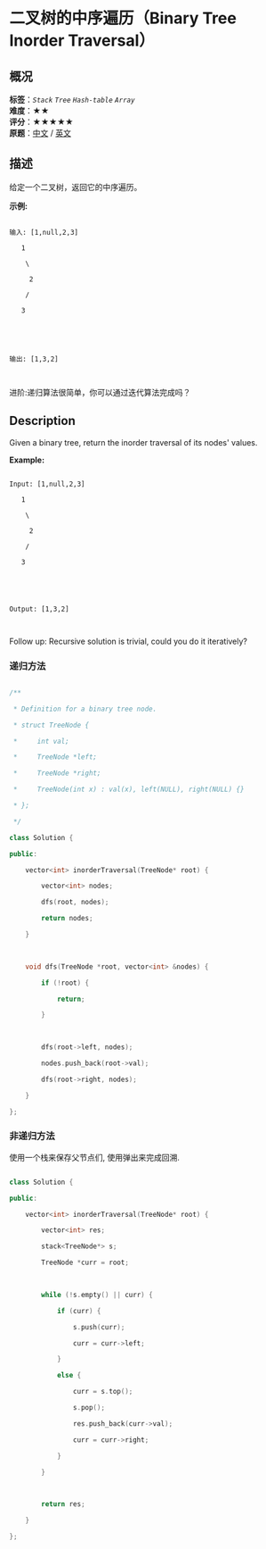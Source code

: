 # 二叉树的中序遍历（Binary Tree Inorder Traversal）
## 概况
**标签**：*`Stack`*  *`Tree`*  *`Hash-table`*  *`Array`*<br>
**难度**：★★<br>
**评分**：★★★★★<br>
**原题**：[中文](https://leetcode-cn.com/problems/binary-tree-inorder-traversal) / [英文](https://leetcode.com/problems/binary-tree-inorder-traversal)
## 描述

给定一个二叉树，返回它的中序遍历。



**示例:**

```

输入: [1,null,2,3]

   1

    \

     2

    /

   3





输出: [1,3,2]



```

进阶:递归算法很简单，你可以通过迭代算法完成吗？



## Description

Given a binary tree, return the inorder traversal of its nodes&#39; values.



**Example:**

```

Input: [1,null,2,3]

   1

    \

     2

    /

   3





Output: [1,3,2]



```

Follow up: Recursive solution is trivial, could you do it iteratively?





### 递归方法

```c++

/**

 * Definition for a binary tree node.

 * struct TreeNode {

 *     int val;

 *     TreeNode *left;

 *     TreeNode *right;

 *     TreeNode(int x) : val(x), left(NULL), right(NULL) {}

 * };

 */

class Solution {

public:

    vector<int> inorderTraversal(TreeNode* root) {

        vector<int> nodes;

        dfs(root, nodes);

        return nodes;

    }

    

    void dfs(TreeNode *root, vector<int> &nodes) {

        if (!root) {

            return;

        }

        

        dfs(root->left, nodes);

        nodes.push_back(root->val);

        dfs(root->right, nodes);

    }

};

```



### 非递归方法

使用一个栈来保存父节点们, 使用弹出来完成回溯.

```c++

class Solution {

public:

    vector<int> inorderTraversal(TreeNode* root) {

        vector<int> res;

        stack<TreeNode*> s;

        TreeNode *curr = root;

        

        while (!s.empty() || curr) {

            if (curr) {

                s.push(curr);

                curr = curr->left;

            }

            else {

                curr = s.top();

                s.pop();

                res.push_back(curr->val);

                curr = curr->right;

            }

        }

        

        return res;

    }

};

```